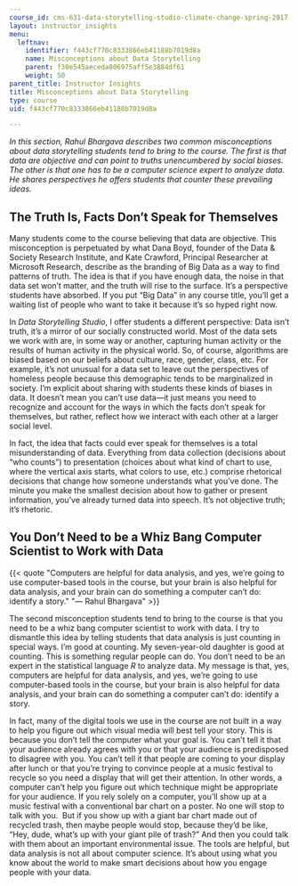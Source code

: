 ```yaml
---
course_id: cms-631-data-storytelling-studio-climate-change-spring-2017
layout: instructor_insights
menu:
  leftnav:
    identifier: f443cf770c8333866eb41188b7019d8a
    name: Misconceptions about Data Storytelling
    parent: f30e545aeceda806975aff5e3884df61
    weight: 50
parent_title: Instructor Insights
title: Misconceptions about Data Storytelling
type: course
uid: f443cf770c8333866eb41188b7019d8a

---
```


_In this section, Rahul Bhargava describes two common misconceptions about data storytelling students tend to bring to the course. The first is that data are objective and can point to truths unencumbered by social biases. The other is that one has to be a computer science expert to analyze data. He shares perspectives he offers students that counter these prevailing ideas._

The Truth Is, Facts Don’t Speak for Themselves
----------------------------------------------

Many students come to the course believing that data are objective. This misconception is perpetuated by what Dana Boyd, founder of the Data & Society Research Institute, and Kate Crawford, Principal Researcher at Microsoft Research, describe as the branding of Big Data as a way to find patterns of truth. The idea is that if you have enough data, the noise in that data set won’t matter, and the truth will rise to the surface. It’s a perspective students have absorbed. If you put “Big Data” in any course title, you’ll get a waiting list of people who want to take it because it’s so hyped right now. 

In _Data Storytelling Studio_, I offer students a different perspective: Data isn’t truth, it’s a mirror of our socially constructed world. Most of the data sets we work with are, in some way or another, capturing human activity or the results of human activity in the physical world. So, of course, algorithms are biased based on our beliefs about culture, race, gender, class, etc. For example, it’s not unusual for a data set to leave out the perspectives of homeless people because this demographic tends to be marginalized in society. I’m explicit about sharing with students these kinds of biases in data. It doesn’t mean you can’t use data—it just means you need to recognize and account for the ways in which the facts don’t speak for themselves, but rather, reflect how we interact with each other at a larger social level.

In fact, the idea that facts could ever speak for themselves is a total misunderstanding of data. Everything from data collection (decisions about “who counts”) to presentation (choices about what kind of chart to use, where the vertical axis starts, what colors to use, etc.) comprise rhetorical decisions that change how someone understands what you’ve done. The minute you make the smallest decision about how to gather or present information, you’ve already turned data into speech. It’s not objective truth; it’s rhetoric.

You Don’t Need to be a Whiz Bang Computer Scientist to Work with Data
---------------------------------------------------------------------

{{< quote "Computers are helpful for data analysis, and yes, we’re going to use computer-based tools in the course, but your brain is also helpful for data analysis, and your brain can do something a computer can’t do: identify a story." "— Rahul Bhargava" >}}

The second misconception students tend to bring to the course is that you need to be a whiz bang computer scientist to work with data. I try to dismantle this idea by telling students that data analysis is just counting in special ways. I’m good at counting. My seven-year-old daughter is good at counting. This is something regular people can do. You don’t need to be an expert in the statistical language _R_ to analyze data. My message is that, yes, computers are helpful for data analysis, and yes, we’re going to use computer-based tools in the course, but your brain is also helpful for data analysis, and your brain can do something a computer can’t do: identify a story.

In fact, many of the digital tools we use in the course are not built in a way to help you figure out which visual media will best tell your story. This is because you don’t tell the computer what your goal is. You can’t tell it that your audience already agrees with you or that your audience is predisposed to disagree with you. You can’t tell it that people are coming to your display after lunch or that you’re trying to convince people at a music festival to recycle so you need a display that will get their attention. In other words, a computer can’t help you figure out which technique might be appropriate for your audience. If you rely solely on a computer, you’ll show up at a music festival with a conventional bar chart on a poster. No one will stop to talk with you.  But if you show up with a giant bar chart made out of recycled trash, then maybe people would stop, because they’d be like, “Hey, dude, what’s up with your giant pile of trash?” And then you could talk with them about an important environmental issue. The tools are helpful, but data analysis is not all about computer science. It’s about using what you know about the world to make smart decisions about how you engage people with your data.